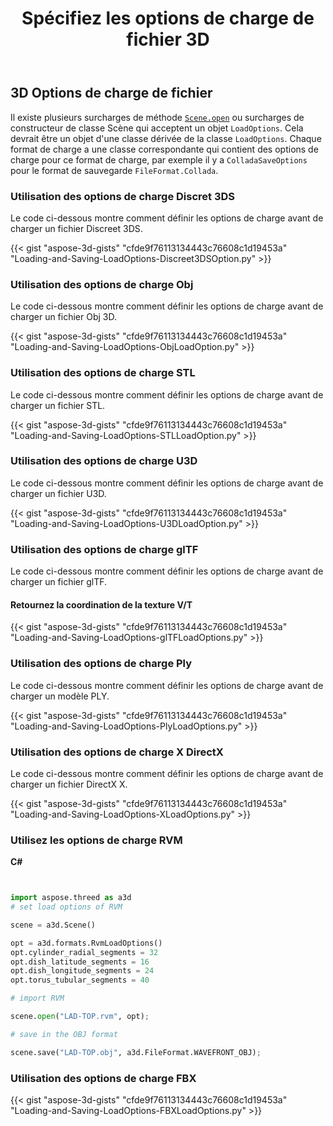 ﻿---
title: Spécifiez les options de charge de fichier 3D
type: docs
weight: 30
url: /fr/python-net/specify-3d-file-load-options/
description: Il existe plusieurs surcharges de méthode Scene.Open ou surcharges de constructeur de classe Scène qui acceptent un objet LoadOptions. Chaque format de charge a une classe correspondante qui contient les options de charge pour ce format de charge.
---
## **3D Options de charge de fichier**
Il existe plusieurs surcharges de méthode [`Scene.open`](https://reference.aspose.com/3d/net/aspose.threed/scene) ou surcharges de constructeur de classe Scène qui acceptent un objet `LoadOptions`. Cela devrait être un objet d'une classe dérivée de la classe `LoadOptions`. Chaque format de charge a une classe correspondante qui contient des options de charge pour ce format de charge, par exemple il y a `ColladaSaveOptions` pour le format de sauvegarde `FileFormat.Collada`.
### **Utilisation des options de charge Discret 3DS**
Le code ci-dessous montre comment définir les options de charge avant de charger un fichier Discreet 3DS.

{{< gist "aspose-3d-gists" "cfde9f76113134443c76608c1d19453a" "Loading-and-Saving-LoadOptions-Discreet3DSOption.py" >}}
### **Utilisation des options de charge Obj**
Le code ci-dessous montre comment définir les options de charge avant de charger un fichier Obj 3D.

{{< gist "aspose-3d-gists" "cfde9f76113134443c76608c1d19453a" "Loading-and-Saving-LoadOptions-ObjLoadOption.py" >}}
### **Utilisation des options de charge STL**
Le code ci-dessous montre comment définir les options de charge avant de charger un fichier STL.

{{< gist "aspose-3d-gists" "cfde9f76113134443c76608c1d19453a" "Loading-and-Saving-LoadOptions-STLLoadOption.py" >}}
### **Utilisation des options de charge U3D**
Le code ci-dessous montre comment définir les options de charge avant de charger un fichier U3D.

{{< gist "aspose-3d-gists" "cfde9f76113134443c76608c1d19453a" "Loading-and-Saving-LoadOptions-U3DLoadOption.py" >}}
### **Utilisation des options de charge glTF**
Le code ci-dessous montre comment définir les options de charge avant de charger un fichier glTF.
#### **Retournez la coordination de la texture V/T**
{{< gist "aspose-3d-gists" "cfde9f76113134443c76608c1d19453a" "Loading-and-Saving-LoadOptions-glTFLoadOptions.py" >}}
### **Utilisation des options de charge Ply**
Le code ci-dessous montre comment définir les options de charge avant de charger un modèle PLY.

{{< gist "aspose-3d-gists" "cfde9f76113134443c76608c1d19453a" "Loading-and-Saving-LoadOptions-PlyLoadOptions.py" >}}
### **Utilisation des options de charge X DirectX**
Le code ci-dessous montre comment définir les options de charge avant de charger un fichier DirectX X.

{{< gist "aspose-3d-gists" "cfde9f76113134443c76608c1d19453a" "Loading-and-Saving-LoadOptions-XLoadOptions.py" >}}
### **Utilisez les options de charge RVM**
**C#**

```py


import aspose.threed as a3d
# set load options of RVM

scene = a3d.Scene()

opt = a3d.formats.RvmLoadOptions()
opt.cylinder_radial_segments = 32
opt.dish_latitude_segments = 16
opt.dish_longitude_segments = 24
opt.torus_tubular_segments = 40

# import RVM

scene.open("LAD-TOP.rvm", opt);

# save in the OBJ format

scene.save("LAD-TOP.obj", a3d.FileFormat.WAVEFRONT_OBJ);

```

### **Utilisation des options de charge FBX**
{{< gist "aspose-3d-gists" "cfde9f76113134443c76608c1d19453a" "Loading-and-Saving-LoadOptions-FBXLoadOptions.py" >}}
